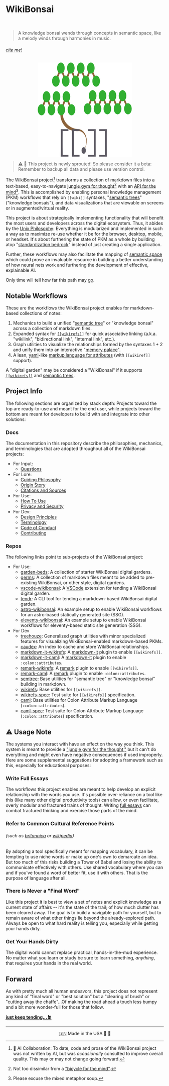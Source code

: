 # WikiBonsai

![[](https://github.com/wikibonsai/wikibonsai)](https://img.shields.io/badge/%F0%9F%8E%8B-A%20WikiBonsai%20Project-brightgreen)

> A knowledge bonsai wends through concepts in semantic space, like a melody winds through harmonies in music.

###### [cite me!][wikbon-doc-cite-this]

<div style="width:100%; display: flex; justify-content: center;">
  <img src="./media/wikibonsai.svg" width="300" height="300"/>
</div>

> ⚠️ 🌱 This project is newly sprouted! So please consider it a beta: Remember to backup all data and please use version control.

The WikiBonsai project[^ai] transforms a collection of markdown files into a text-based, easy-to-navigate [jungle gym for thought][wikbon-doc-philosophy--a-jungle-gym-for-thought][^mind] with an [API for the mind][wikbon-doc-design--an-api-for-the-mind][^mixed-metaphors]. This is accomplished by enabling personal knowledge management (PKM) workflows that rely on `[[wiki]]` syntaxes, "[semantic trees][reddit-musk]" ("knowledge bonsais"), and data visualizations that are viewable on screens or in augmented/virtual reality.

This project is about strategically implementing functionality that will benefit the most users and developers across the digital ecosystem. Thus, it abides by the [Unix Philosophy][art-unix-phil]: Everything is modularized and implemented in such a way as to maximize re-use whether it be for the browser, desktop, mobile, or headset. It's about furthering the state of PKM as a whole by building atop "[standardization bedrock][wikbon-doc-design--drilling-down-to-standardization-bedrock]" instead of just creating a single application.

Further, these workflows may also facilitate the mapping of [semantic space][wikbon-doc-design--semantic-space] which could prove an invaluable resource in building a better understanding of how neural nets work and furthering the development of effective, explainable AI.

Only time will tell how far this path may [go][wikbon-doc-philosophy--finding-free-will].

## Notable Workflows

These are the workflows the WikiBonsai project enables for markdown-based collections of notes:

1. Mechanics to build a unified "[semantic tree][wikbon-repo-semtree]" or "knowledge bonsai" across a collection of markdown files.
2. Expanded syntax for [`[[wikirefs]]`][wikbon-repo-wikirefs] for quick associative linking (a.k.a. "wikilink", "bidirectional link", "internal link", etc.).
3. Graph utilities to visualize the relationships formed by the syntaxes 1 + 2 and unify them into an interactive "[memory palace][memory-palace]".
4. A lean, [yaml][yaml]-like [markup language for attributes][wikbon-repo-caml-mkdn] (with `[[wikiref]]` support).

A "digital garden" may be considered a "WikiBonsai" if it supports [`[[wikirefs]]`][wikbon-repo-wikirefs] and [semantic trees][wikbon-repo-semtree].

## Project Info

The following sections are organized by stack depth: Projects toward the top are ready-to-use and meant for the end user, while projects toward the bottom are meant for developers to build with and integrate into other solutions:

### Docs

The documentation in this repository describe the philosophies, mechanics, and terminologies that are adopted throughout all of the WikiBonsai projects:

- For Input:
  - [Questions][wikbon-doc-questions]
- For Lore:
  - [Guiding Philosophy][wikbon-doc-philosophy]
  - [Origin Story][wikbon-doc-story]
  - [Citations and Sources][wikbon-doc-cite]
- For Use:
  - [How To Use][wikbon-doc-use]
  - [Privacy and Security][wikbon-doc-secure]
- For Dev:
  - [Design Principles][wikbon-doc-design]
  - [Terminology][wikbon-doc-terms]
  - [Code of Conduct][wikbon-doc-code-of-conduct]
  - [Contributing][wikbon-doc-contributing]

### Repos

The following links point to sub-projects of the WikiBonsai project:

- For Use:
  - [garden-beds][wikbon-repo-garden-beds]: A collection of starter WikiBonsai digital gardens.
  - [germs][wikbon-repo-germs]: A collection of markdown files meant to be added to pre-existing WikiBonsai, or other style, digital gardens.
  - [vscode-wikibonsai][wikbon-repo-vscode-wikibonsai]: A [VSCode][git-vscode] extension for tending a WikiBonsai digital garden.
  - [tendr][wikbon-repo-tendr]: A CLI tool for tending a markdown-based WikiBonsai digital garden.
  - [astro-wikibonsai][wikbon-repo-astro-wikibonsai]: An example setup to enable WikiBonsai workflows for an astro-based statically generated site (SSG).
  - [eleventy-wikibonsai][wikbon-repo-eleventy-wikibonsai]: An example setup to enable WikiBonsai workflows for eleventy-based static site generation (SSG).
- For Dev
  - [treehouze][wikbon-repo-treehouze]: Generalized graph utilities with minor specialized features for visualizing WikiBonsai-enabled markdown-based PKMs.
  - [caudex][wikbon-repo-caudex]: An index to cache and store WikiBonsai relationships.
  - [markdown-it-wikirefs][wikbon-repo-markdown-it-wikirefs]: A [markdown-it][git-markdown-it] plugin to enable `[[wikirefs]]`.
  - [markdown-it-caml][wikbon-repo-markdown-it-caml]: A [markdown-it][git-markdown-it] plugin to enable  `:colon::attributes`.
  - [remark-wikirefs][wikbon-repo-remark-wikirefs]: A [remark][git-remark] plugin to enable `[[wikirefs]]`.
  - [remark-caml][wikbon-repo-remark-caml]: A [remark][git-remark] plugin to enable `:colon::attributes`.
  - [semtree][wikbon-repo-semtree]: Base utilities for "semantic tree" or "knowledge bonsai" building in markdown.
  - [wikirefs][wikbon-repo-wikirefs]: Base utilities for `[[wikirefs]]`.
  - [wikirefs-spec][wikbon-repo-wikirefs-spec]: Test suite for `[[wikirefs]]` specification.
  - [caml][wikbon-repo-caml-mkdn]: Base utilities for Colon Attribute Markup Language (`:colon::attributes`).
  - [caml-spec][wikbon-repo-caml-spec]: Test suite for Colon Attribute Markup Language (`:colon::attributes`) specification.

## ⚠️ Usage Note

The systems you interact with have an effect on the way you think. This system is meant to provide a ["jungle gym for the thought,"][wikbon-doc-philosophy--a-jungle-gym-for-thought] but it can't do everything and might even have negative consequences if used improperly. Here are some supplemental suggestions for adopting a framework such as this, especially for educational purposes:

### Write Full Essays

The workflows this project enables are meant to help develop an explicit relationship with the words you use. It's possible over-reliance on a tool like this (like many other digital productivity tools) can allow, or even facilitate, overly modular and fractured trains of thought. Writing [full essays][utb-essay] can combat fractured thinking and exercise those parts of the mind.

### Refer to Common Cultural Reference Points
###### (such as [britannica][britannica] or [wikipedia][wikipedia])

By adopting a tool specifically meant for mapping vocabulary, it can be tempting to use niche words or make up one's own to demarcate an idea. But too much of this risks building a Tower of Babel and losing the ability to communicate effectively with others. Use shared vocabulary where you can and if you've found a word of better fit, use it with others. That is the purpose of language after all.

### There is Never a "Final Word"

Like this project it is best to view a set of notes and explicit knowledge as a current state of affairs -- it's the state of the trail; of how much clutter has been cleared away. The goal is to build a navigable path for yourself, but to remain aware of what other things lie beyond the already-explored path. Always be open to what hard reality is telling you, especially while getting your hands dirty.

### Get Your Hands Dirty

The digital world cannot replace practical, hands-in-the-mud experience. No matter what you learn or study be sure to learn something, _anything_, that requires your hands in the real world.

## Forward

As with pretty much all human endeavors, this project does not represent any kind of "final word" or "best solution" but a "clearing of brush" or "cutting away the chaffe"...Of making the road ahead a touch less bumpy and a bit more wonder-full for those that follow.

[**just keep tending...🪴**][wikbon-doc-use]

---

<div style="display: flex; justify-content: center;">
  <span>🇺🇸 Made in the USA 🦅 🐊</span>
</div>


[^ai]: 🤖 AI Collaboration: To date, code and prose of the WikiBonsai project was not written by AI, but was _occasionally_ consulted to improve overall quality. This may or may not change going forward.
[^mind]: Not too dissimilar from a ["bicycle for the mind"][utb-mind-bike].
[^mixed-metaphors]: Please excuse the mixed metaphor soup.

[art-unix-phil]: <https://ia902701.us.archive.org/12/items/bstj57-6-1899/bstj57-6-1899_text.pdf>
[britannica]: <https://britannica.com/>
[reddit-musk]: <https://www.reddit.com/r/IAmA/comments/2rgsan/comment/cnfre0a/?utm_source=share&utm_medium=web2x&context=3>
[git-markdown-it]: <https://github.com/markdown-it/markdown-it>
[git-remark]: <https://github.com/remarkjs/remark>
[git-vscode]: <https://github.com/microsoft/vscode>
[memory-palace]: <https://artofmemory.com/blog/how-to-build-a-memory-palace/>
[utb-essay]: <https://www.youtube.com/watch?v=XHIhtWPpDVI>
[utb-mind-bike]: <https://www.youtube.com/watch?v=KmuP8gsgWb8>
[wikipedia]: <https://www.wikipedia.org>
[yaml]: <https://yaml.org/>

[wikbon-doc-cite]: <https://github.com/wikibonsai/wikibonsai/tree/main/docs/CITE.md>
[wikbon-doc-cite-this]: <https://github.com/wikibonsai/wikibonsai/tree/main/CITATION.bib>
[wikbon-doc-code-of-conduct]: <https://github.com/wikibonsai/wikibonsai/tree/main/docs/CODE_OF_CONDUCT.md>
[wikbon-doc-contributing]: <https://github.com/wikibonsai/wikibonsai/tree/main/CONTRIBUTING.md>
[wikbon-doc-design]: <https://github.com/wikibonsai/wikibonsai/tree/main/docs/DESIGN.md>
[wikbon-doc-design--an-api-for-the-mind]: <https://github.com/wikibonsai/wikibonsai/tree/main/docs/DESIGN.md#an-api-for-the-mind>
[wikbon-doc-design--drilling-down-to-standardization-bedrock]: <https://github.com/wikibonsai/wikibonsai/tree/main/docs/DESIGN.md#drilling-down-to-standardization-bedrock>
[wikbon-doc-design--semantic-space]: <https://github.com/wikibonsai/wikibonsai/tree/main/docs/DESIGN.md#semantic-space>
[wikbon-doc-philosophy]: <https://github.com/wikibonsai/wikibonsai/tree/main/docs/PHILOSOPHY.md>
[wikbon-doc-philosophy--a-jungle-gym-for-thought]: <https://github.com/wikibonsai/wikibonsai/tree/main/docs/PHILOSOPHY.md#a-jungle-gym-for-thought>
[wikbon-doc-philosophy--finding-free-will]: <https://github.com/wikibonsai/wikibonsai/tree/main/docs/PHILOSOPHY.md#finding-free-will>
[wikbon-doc-questions]: <https://github.com/wikibonsai/wikibonsai/tree/main/docs/Q.md>
[wikbon-doc-secure]: <https://github.com/wikibonsai/wikibonsai/tree/main/docs/SECURE.md>
[wikbon-doc-story]: <https://github.com/wikibonsai/wikibonsai/tree/main/docs/STORY.md>
[wikbon-doc-terms]: <https://github.com/wikibonsai/wikibonsai/tree/main/docs/TERMS.md>
[wikbon-doc-use]: <https://github.com/wikibonsai/wikibonsai/tree/main/docs/USE.md>

[wikbon-repo-astro-wikibonsai]: <https://github.com/wikibonsai/astro-wikibonsai>
[wikbon-repo-caml-mkdn]: <https://github.com/wikibonsai/caml-mkdn>
[wikbon-repo-caml-spec]: <https://github.com/wikibonsai/caml-mkdn/tree/main/spec>
[wikbon-repo-caudex]: <https://github.com/wikibonsai/caudex>
[wikbon-repo-eleventy-wikibonsai]: <https://github.com/wikibonsai/eleventy-wikibonsai>
[wikbon-repo-garden-beds]: <https://github.com/wikibonsai/garden-beds>
[wikbon-repo-germs]: <https://github.com/wikibonsai/germs>
[wikbon-repo-markdown-it-caml]: <https://github.com/wikibonsai/markdown-it-caml>
[wikbon-repo-markdown-it-wikirefs]: <https://github.com/wikibonsai/markdown-it-wikirefs>
[wikbon-repo-remark-caml]: <https://github.com/wikibonsai/remark-caml>
[wikbon-repo-remark-wikirefs]: <https://github.com/wikibonsai/remark-wikirefs>
[wikbon-repo-semtree]: <https://github.com/wikibonsai/semtree>
[wikbon-repo-tendr]: <https://github.com/wikibonsai/tendr>
[wikbon-repo-treehouze]: <https://github.com/wikibonsai/treehouze>
[wikbon-repo-vscode-wikibonsai]: <https://github.com/wikibonsai/vscode-wikibonsai>
[wikbon-repo-wikirefs]: <https://github.com/wikibonsai/wikirefs>
[wikbon-repo-wikirefs-spec]: <https://github.com/wikibonsai/wikirefs/tree/main/spec>
